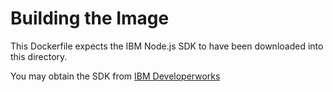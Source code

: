 # Building the Image
This Dockerfile expects the IBM Node.js SDK to have been downloaded into this directory. 

You may obtain the SDK from [IBM Developerworks](https://developer.ibm.com/node/sdk/)
